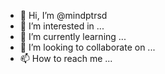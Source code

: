 - 👋 Hi, I’m @mindptrsd
- 👀 I’m interested in ...
- 🌱 I’m currently learning ...
- 💞️ I’m looking to collaborate on ...
- 📫 How to reach me ...

<!---
mindptrsd/mindptrsd is a ✨ special ✨ repository because its `README.md` (this file) appears on your GitHub profile.
You can click the Preview link to take a look at your changes.
--->
